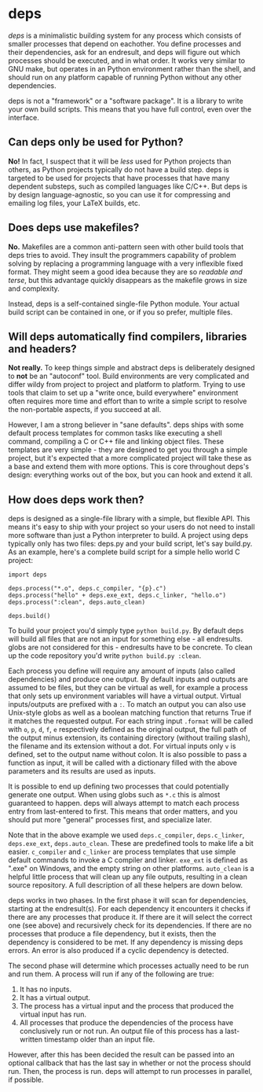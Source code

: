deps
======
_deps_ is a minimalistic building system for any process which consists of smaller processes that depend on eachother. You define processes and their dependencies, ask for an endresult, and deps will figure out which processes should be executed, and in what order. It works very similar to GNU make, but operates in an Python environment rather than the shell, and should run on any platform capable of running Python without any other dependencies.

deps is not a "framework" or a "software package". It is a library to write your own build scripts. This means that you have full control, even over the interface.

Can deps only be used for Python?
-----------------------------------
__No!__ In fact, I suspect that it will be _less_ used for Python projects than others, as Python projects typically do not have a build step. deps is targeted to be used for projects that have processes that have many dependent substeps, such as compiled languages like C/C++. But deps is by design language-agnostic, so you can use it for compressing and emailing log files, your LaTeX builds, etc.

Does deps use makefiles?
--------------------------
__No.__ Makefiles are a common anti-pattern seen with other build tools that deps tries to avoid. They insult the programmers capability of problem solving by replacing a programming language with a very inflexible fixed format. They might seem a good idea because they are so _readable and terse_, but this advantage quickly disappears as the makefile grows in size and complexity.

Instead, deps is a self-contained single-file Python module. Your actual build script can be contained in one, or if you so prefer, multiple files.

Will deps automatically find compilers, libraries and headers?
----------------------------------------------------------------
__Not really.__ To keep things simple and abstract deps is deliberately designed to __not__ be an "autoconf" tool. Build environments are very complicated and differ wildy from project to project and platform to platform. Trying to use tools that claim to set up a "write once, build everywhere" environment often requires more time and effort than to write a simple script to resolve the non-portable aspects, if you succeed at all.

However, I am a strong believer in "sane defaults". deps ships with some default process templates for common tasks like executing a shell command, compiling a C or C++ file and linking object files. These templates are very simple - they are designed to get you through a simple project, but it's expected that a more complicated project will take these as a base and extend them with more options. This is core throughout deps's design: everything works out of the box, but you can hook and extend it all.

How does deps work then?
--------------------------
deps is designed as a single-file library with a simple, but flexible API. This means it's easy to ship with your project so your users do not need to install more software than just a Python interpreter to build. A project using deps typically only has two files: deps.py and your build script, let's say build.py. As an example, here's a complete build script for a simple hello world C project:

    import deps
    
    deps.process("*.o", deps.c_compiler, "{p}.c")
    deps.process("hello" + deps.exe_ext, deps.c_linker, "hello.o")
    deps.process(":clean", deps.auto_clean)
    
    deps.build()

To build your project you'd simply type `python build.py`. By default deps will build all files that are not an input for something else - all endresults. globs are not considered for this - endresults have to be concrete. To clean up the code repository you'd write `python build.py :clean`.



Each process you define will require any amount of inputs (also called dependencies) and produce one output. By default inputs and outputs are assumed to be files, but they can be virtual as well, for example a process that only sets up environment variables will have a virtual output. Virtual inputs/outputs are prefixed with a `:`. To match an output you can also use Unix-style globs as well as a boolean matching function that returns True if it matches the requested output. For each string input `.format` will be called with `o`, `p`, `d`, `f`, `e` respectively defined as the original output, the full path of the output minus extension, its containing directory (without trailing slash), the filename and its extension without a dot. For virtual inputs only `v` is defined, set to the output name without colon. It is also possible to pass a function as input, it will be called with a dictionary filled with the above parameters and its results are used as inputs.

It is possible to end up defining two processes that could potentially generate one output. When using globs such as `*.c` this is almost guaranteed to happen. deps will always attempt to match each process entry from last-entered to first. This means that order matters, and you should put more "general" processes first, and specialize later.

Note that in the above example we used `deps.c_compiler`, `deps.c_linker`, `deps.exe_ext`, `deps.auto_clean`. These are predefined tools to make life a bit easier. `c_compiler` and `c_linker` are process templates that use simple default commands to invoke a C compiler and linker. `exe_ext` is defined as ".exe" on Windows, and the empty string on other platforms. `auto_clean` is a helpful little process that will clean up any file outputs, resulting in a clean source repository. A full description of all these helpers are down below.

deps works in two phases. In the first phase it will scan for dependencies, starting at the endresult(s). For each dependency it encounters it checks if there are any processes that produce it. If there are it will select the correct one (see above) and recursively check for its dependencies. If there are no processes that produce a file dependency, but it exists, then the dependency is considered to be met. If any dependency is missing deps errors. An error is also produced if a cyclic dependency is detected.

The second phase will determine which processes actually need to be run and run them. A process will run if any of the following are true:

1. It has no inputs.
2. It has a virtual output.
3. The process has a virtual input and the process that produced the virtual input has run.
4. All processes that produce the dependencies of the process have conclusively run or not run. An output file of this process has a last-written timestamp older than an input file.

However, after this has been decided the result can be passed into an optional callback that has the last say in whether or not the process should run. Then, the process is run. deps will attempt to run processes in parallel, if possible.